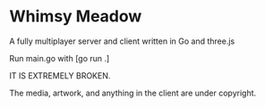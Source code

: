 # Whimsy Meadow
A fully multiplayer server and client written in Go and three.js

Run main.go with [go run .]

IT IS EXTREMELY BROKEN.

The media, artwork, and anything in the client are under copyright. 